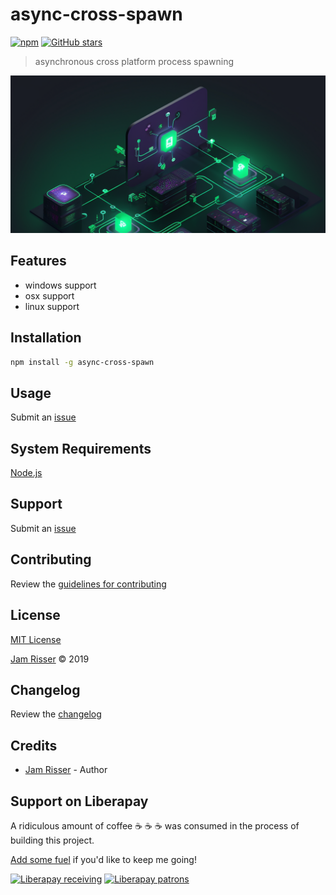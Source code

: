 # async-cross-spawn

[![npm](https://img.shields.io/npm/v/async-cross-spawn.svg?style=flat-square)](https://www.npmjs.com/package/async-cross-spawn)
[![GitHub stars](https://img.shields.io/github/stars/codejamninja/async-cross-spawn.svg?style=social&label=Stars)](https://github.com/codejamninja/async-cross-spawn)

> asynchronous cross platform process spawning

![](assets/async-cross-spawn.png)

## Features

- windows support
- osx support
- linux support

## Installation

```sh
npm install -g async-cross-spawn
```

## Usage

Submit an [issue](https://github.com/codejamninja/async-cross-spawn/issues/new)

## System Requirements

[Node.js](https://nodejs.org)

## Support

Submit an [issue](https://github.com/codejamninja/async-cross-spawn/issues/new)

## Contributing

Review the [guidelines for contributing](https://github.com/codejamninja/async-cross-spawn/blob/master/CONTRIBUTING.md)

## License

[MIT License](https://github.com/codejamninja/async-cross-spawn/blob/master/LICENSE)

[Jam Risser](https://codejam.ninja) © 2019

## Changelog

Review the [changelog](https://github.com/codejamninja/async-cross-spawn/blob/master/CHANGELOG.md)

## Credits

- [Jam Risser](https://codejam.ninja) - Author

## Support on Liberapay

A ridiculous amount of coffee ☕ ☕ ☕ was consumed in the process of building this project.

[Add some fuel](https://liberapay.com/codejamninja/donate) if you'd like to keep me going!

[![Liberapay receiving](https://img.shields.io/liberapay/receives/codejamninja.svg?style=flat-square)](https://liberapay.com/codejamninja/donate)
[![Liberapay patrons](https://img.shields.io/liberapay/patrons/codejamninja.svg?style=flat-square)](https://liberapay.com/codejamninja/donate)
